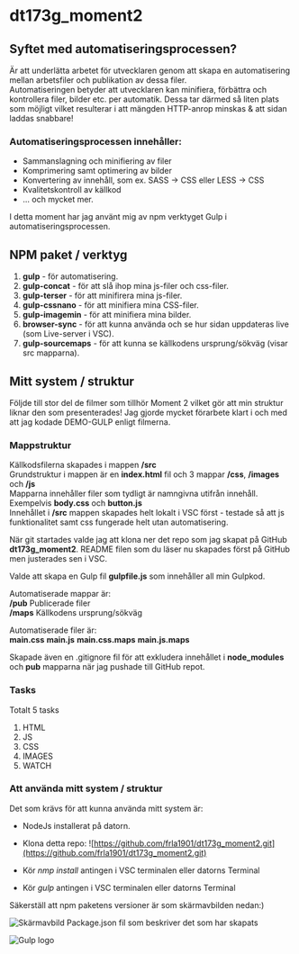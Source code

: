 # dt173g_moment2

## Syftet med automatiseringsprocessen?

Är att underlätta arbetet för utvecklaren genom att skapa en automatisering mellan arbetsfiler och publikation av dessa filer.  
Automatiseringen betyder att utvecklaren kan minifiera, förbättra och kontrollera filer, bilder etc. per automatik. Dessa tar därmed så liten plats som möjligt vilket resulterar i att mängden HTTP-anrop minskas & att sidan laddas snabbare!   

### Automatiseringsprocessen innehåller:

* Sammanslagning och minifiering av filer
* Komprimering samt optimering av bilder
* Konvertering av innehåll, som ex. SASS -> CSS eller LESS -> CSS
* Kvalitetskontroll av källkod
*  ... och mycket mer.

I detta moment har jag använt mig av npm verktyget Gulp i automatiseringsprocessen.


## NPM paket / verktyg
1. **gulp** - för automatisering.
2. **gulp-concat** - för att slå ihop mina js-filer och css-filer.
3. **gulp-terser** - för att minifirera mina js-filer.
4. **gulp-cssnano** - för att minifiera mina CSS-filer. 
5. **gulp-imagemin** - för att minifiera mina bilder. 
6. **browser-sync** - för att kunna använda och se hur sidan uppdateras live (som Live-server i VSC).
7. **gulp-sourcemaps** - för att kunna se källkodens ursprung/sökväg (visar src mapparna).


## Mitt system / struktur
Följde till stor del de filmer som tillhör Moment 2 vilket gör att min struktur liknar den som presenterades!
Jag gjorde mycket förarbete klart i och med att jag kodade DEMO-GULP enligt filmerna.

### Mappstruktur

Källkodsfilerna skapades i mappen **/src**  
Grundstruktur i mappen är en **index.html** fil och 3 mappar **/css**, **/images** och **/js**  
Mapparna innehåller filer som tydligt är namngivna utifrån innehåll. Exempelvis **body.css** och **button.js**  
Innehållet i **/src** mappen skapades helt lokalt i VSC först - testade så att js funktionalitet samt css fungerade helt utan automatisering. 

När git startades valde jag att klona ner det repo som jag skapat på GitHub **dt173g_moment2**. README filen som du läser nu skapades först på GitHub men justerades sen i VSC. 

Valde att skapa en Gulp fil **gulpfile.js** som innehåller all min Gulpkod. 

Automatiserade mappar är:  
**/pub** Publicerade filer  
**/maps** Källkodens ursprung/sökväg

Automatiserade filer är:  
**main.css**
**main.js**
**main.css.maps**
**main.js.maps**

Skapade även en .gitignore fil för att exkludera innehållet i **node_modules** och **pub** mapparna när jag pushade till GitHub repot. 

### Tasks

Totalt 5 tasks 

1. HTML
2. JS
3. CSS
4. IMAGES
5. WATCH


### Att använda mitt system / struktur

Det som krävs för att kunna använda mitt system är:

* NodeJs installerat på datorn.  

* Klona detta repo: ![https://github.com/frla1901/dt173g_moment2.git](https://github.com/frla1901/dt173g_moment2.git)  

* Kör _nmp install_ antingen i VSC terminalen eller datorns Terminal 

* Kör _gulp_ antingen i VSC terminalen eller datorns Terminal 

Säkerställ att npm paketens versioner är som skärmavbilden nedan:) 

![Skärmavbild Package.json fil som beskriver det som har skapats](https://github.com/frla1901/dt173g_moment2/tree/main/src/images/Skärmavbild.png)

![Gulp logo](https://upload.wikimedia.org/wikipedia/commons/7/72/Gulp.js_Logo.svg)

